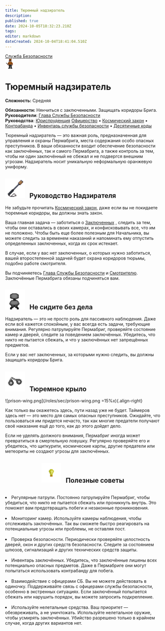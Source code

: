 ```yaml
---
title: Тюремный надзиратель
description: 
published: true
date: 2024-10-05T18:32:23.210Z
tags: 
editor: markdown
dateCreated: 2024-10-04T18:41:04.510Z
---
```


<div style="display: flex; justify-content: center;">
<div class="roles-passport sb">
  <div class="title sb"><a href="/roles/securityservicedepartment">Служба Безопасности</a></div>
  <div>
    <div><div><img src="/roles/prison-guard.png"></div></div>
  <div><div>
    <h1>Тюремный надзиратель</h1>
    <p><strong>Сложность:</strong> Средняя</p>
    <strong>Обязанности:</strong> Нянчиться с заключенными. Защищать коридоры Брига.<br>
    <b>Руководители</b>: <a href="/roles/headofsecurity">Глава Службы Безопасности</a><br>
    <b>Руководства</b>: <a href="/guides/jurisprudence">Юриспруденция</a>  <a href="/guides/officership" title="Офицерство">Офицерство</a> • <a href="/spacelaw" title="Космический закон">Космический закон</a> • <a href="/guides/smuggling" title="Контрабанда">Контрабанда</a> • <a href="/guides/securityinventory" title="Инвентарь службы безопасности">Инвентарь службы безопасности</a> • <a href="/roles/securityservicedepartment/tencodes" title="Инвентарь службы безопасности">Десятичные коды</a>
  </div></div>
  </div>
</div>
</div>


Тюремный надзиратель — это важная роль, предназначенная для управления и охраны Пермабрига, места содержания особо опасных преступников. В ваши обязанности входит обеспечение безопасности как заключённых, так и самого Пермабрига, а также контроль за тем, чтобы ни один заключённый не сбежал и не подвергся внешним угрозам. Надзиратель носит уникальную неформальную оранжевую униформу.
<h2>
  <div class="box">
    <img src="/roles/sec/stunbaton.gif" style="height: 64px"/>
    <span style="margin-left:10px;">Руководство Надзирателя</span>
  </div>
</h2>

Не забудьте прочитать <a href="/spacelaw" title="Космический закон">Космический закон</a>, даже если вы не покидаете тюремные коридоры, вы должны знать закон.

Ваша главная задача — заботиться о <a href="/roles/prisoner">Заключенных</a> , следить за тем, чтобы они оставались в своих камерах, и конфисковывать все, что им не положено. Чтобы быть еще более полезным для Начальника, вы можете следить за временем наказаний и напоминать ему отпустить определенных заключенных, когда их срок истекает.

В случае, если у вас нет заключенных, о которых нужно заботиться, вашей второстепенной задачей будет охрана коридоров тюрьмы, подобно работе смотрителя.

Вы подчиняетесь <a href="/roles/headofsecurity">Глава Службы Безопасности</a> и <a href="/roles/warden">Смотрителю</a>. Заключённые Пермабрига обязаны подчиняться вам.

<h2>
  <div class="box">
    <img src="/roles/sec/office_chair.png" alt="office_chair.png" style="height: 64px"/>
    <span style="margin-left:10px;">Не сидите без дела</span>
  </div>
</h2>

Надзиратель — это не просто роль для пассивного наблюдения. Даже если всё кажется спокойным, у вас всегда есть задачи, требующие внимания. Регулярно патрулируйте Пермабриг, проверяйте состояние камер и дверей, следите за поведением заключённых. Убедитесь, что никто не пытается сбежать, и что у заключённых нет запрещённых предметов.

Если у вас нет заключенных, за которыми нужно следить, вы должны защищать коридоры Брига.

<h2>
  <div class="box">
    <img src="/roles/sec/handcuffs.png" alt="handcuffs.png" style="height: 64px"/>
    <span style="margin-left:10px;">Тюремное крыло</span>
  </div>
</h2>

![prison-wing.png](/roles/sec/prison-wing.png =15%x){.align-right}

Как только вы окажетесь здесь, пути назад уже не будет. Таймеров здесь нет — это место для самых опасных преступников. Ожидайте, что пользоваться им придется нечасто, так как многие предатели получают своё наказание ещё до того, как до этого дойдет дело.

Если не уделять должного внимания, Пермабриг иногда может превратиться в смертельную ловушку. Регулярно проверяйте его и убедитесь, что щиткурити, космические карпы, другие предатели или метеориты не создают угрозы для заключённых.

<center>
<h2>
  <div class="box">
    <img src="/roles/sec/light_bulb.png" alt="light_bulb.png" style="height: 64px"/>
    <span style="margin-left:10px;">Полезные советы</span>
  </div>
</h2>
</center>
<br>
<li>Регулярные патрули. 
Постоянно патрулируйте Пермабриг, чтобы убедиться, что никто не пытается сбежать или проникнуть внутрь. Это поможет вам предотвращать побеги и незаконные проникновения.<br><br>

<li>Мониторинг камер.
Используйте камеры наблюдения, чтобы отслеживать заключённых. Так вы сможете быстро реагировать на потенциальные угрозы или проблемы, не оставляя пост.<br><br>

<li>Проверка безопасности.
Периодически проверяйте целостность дверей, окон и других средств безопасности. Следите за состоянием шлюзов, сигнализаций и других технических средств защиты.<br><br>

<li>Инвентарь заключённых.
Убедитесь, что заключённые лишены всех потенциально опасных предметов. Даже в Пермабриге они могут попытаться использовать контрабанду для побега.<br><br>

<li>Взаимодействие с офицерами СБ.
Вы не можете действовать в одиночку. Поддерживайте связь с офицерами службы безопасности, особенно в экстренных ситуациях. Если заключённый попытается сбежать или нарушить порядок, вы можете запросить подкрепление.<br><br>

<li>Используйте нелетальные средства.
Ваш приоритет — обезвреживать, а не уничтожать. Используйте нелетальное оружие, чтобы усмирять заключённых. Убийство разрешено только в крайнем случае, когда других вариантов нет.<br><br>


<div class="table"></div>